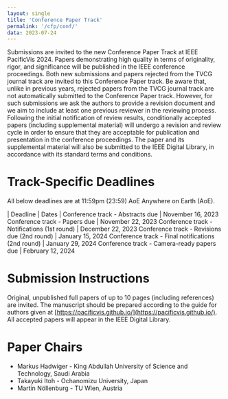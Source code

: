 ```yaml
---
layout: single
title: 'Conference Paper Track'
permalink: '/cfp/conf/'
data: 2023-07-24
---
```


Submissions are invited to the new Conference Paper Track at IEEE PacificVis 2024. Papers demonstrating high quality in terms of originality, rigor, and significance will be published in the IEEE conference proceedings. Both new submissions and papers rejected from the TVCG journal track are invited to this Conference Paper track. Be aware that, unlike in previous years, rejected papers from the TVCG journal track are not automatically submitted to the Conference Paper track. However, for such submissions we ask the authors to provide a revision document and we aim to include at least one previous reviewer in the reviewing process. Following the initial notification of review results, conditionally accepted papers (including supplemental material) will undergo a revision and review cycle in order to ensure that they are acceptable for publication and presentation in the conference proceedings. The paper and its supplemental material will also be submitted to the IEEE Digital Library, in accordance with its standard terms and conditions.

# Track-Specific Deadlines

All below deadlines are at 11:59pm (23:59) AoE Anywhere on Earth (AoE).

| Deadline | Dates |
Conference track - Abstracts due | November 16, 2023
Conference track - Papers due | November 22, 2023
Conference track - Notifications (1st round) | December 22, 2023
Conference track - Revisions due (2nd round) | January 15, 2024
Conference track - Final notifications (2nd round) | January 29, 2024
Conference track - Camera-ready papers due | February 12, 2024

# Submission Instructions

Original, unpublished full papers of up to 10 pages (including references) are invited. The manuscript should be prepared according to the guide for authors given at [https://pacificvis.github.io/](https://pacificvis.github.io/).  All accepted papers will appear in the IEEE Digital Library.

# Paper Chairs

- Markus Hadwiger - King Abdullah University of Science and Technology, Saudi Arabia
- Takayuki Itoh - Ochanomizu University, Japan
- Martin Nöllenburg - TU Wien, Austria 

